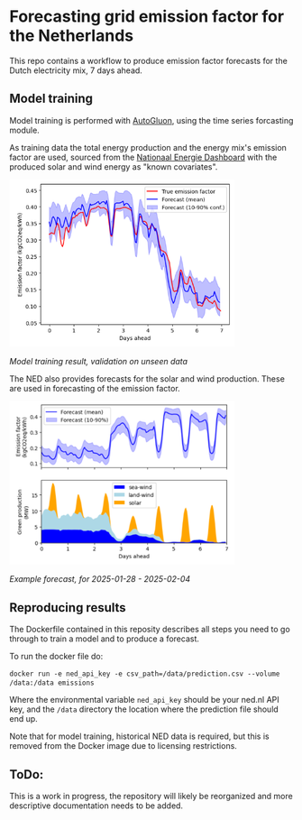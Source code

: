 # Forecasting grid emission factor for the Netherlands

This repo contains a workflow to produce emission factor forecasts for the Dutch
electricity mix, 7 days ahead.

## Model training
Model training is performed with [AutoGluon](https://auto.gluon.ai/), using the time
series forcasting module.

As training data the total energy production and the energy mix's emission factor are
used, sourced from the [Nationaal Energie Dashboard](https://ned.nl/)
with the produced solar and wind energy as "known covariates".

<img src="model_test.png" alt="Model training test result" width="400"/>

*Model training result, validation on unseen data*

The NED also provides forecasts for the solar and wind production.
These are used in forecasting of the emission factor.

<img src="example_forecast.png" alt="Example forecast" width="400"/>

*Example forecast, for 2025-01-28 - 2025-02-04*

## Reproducing results

The Dockerfile contained in this reposity describes all steps you need to go
through to train a model and to produce a forecast.

To run the docker file do:

```docker
docker run -e ned_api_key -e csv_path=/data/prediction.csv --volume /data:/data emissions
```

Where the environmental variable `ned_api_key` should be your ned.nl API key,
and the `/data` directory the location where the prediction file should end up.

Note that for model training, historical NED data is required, but this is removed
from the Docker image due to licensing restrictions.

## ToDo:
This is a work in progress, the repository will likely be reorganized and more
descriptive documentation needs to be added.
